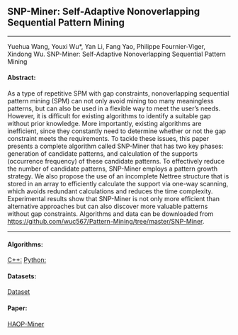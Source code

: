## SNP-Miner: Self-Adaptive Nonoverlapping Sequential Pattern Mining 
***

Yuehua Wang, Youxi Wu*, Yan Li, Fang Yao, Philippe Fournier-Viger, Xindong Wu. SNP-Miner: Self-Adaptive Nonoverlapping Sequential Pattern Mining

#### Abstract:

As a type of repetitive SPM with gap constraints, nonoverlapping sequential pattern mining (SPM) can not only avoid mining too many meaningless patterns, but can also be used in a flexible way to meet the user’s needs. However, it is difficult for existing algorithms to identify a suitable gap without prior knowledge. More importantly, existing algorithms are inefficient, since they constantly need to determine whether or not the gap constraint meets the requirements. To tackle these issues, this paper presents a complete algorithm called SNP-Miner that has two key phases: generation of candidate patterns, and calculation of the supports (occurrence frequency) of these candidate patterns. To effectively reduce the number of candidate patterns, SNP-Miner employs a pattern growth strategy. We also propose the use of an incomplete Nettree structure that is stored in an array to efficiently calculate the support via one-way scanning, which avoids redundant calculations and reduces the time complexity. Experimental results show that SNP-Miner is not only more efficient than alternative approaches but can also discover more valuable patterns without gap constraints. Algorithms and data can be downloaded from https://github.com/wuc567/Pattern-Mining/tree/master/SNP-Miner.



---

#### Algorithms:
[C++:](https://github.com/wuc567/Pattern-Mining/blob/master/SNP-Miner/C++)
[Python:](https://github.com/wuc567/Pattern-Mining/blob/master/SNP-Miner/Python)
 
#### Datasets:
[Dataset](https://github.com/wuc567/Pattern-Mining/blob/master/SNP-Miner/Dataset)

#### Paper:
[HAOP-Miner](https://github.com/wuc567/Pattern-Mining/blob/master/SNP-Miner/Self-adaptiveNonoverlappingSeq.pdf)